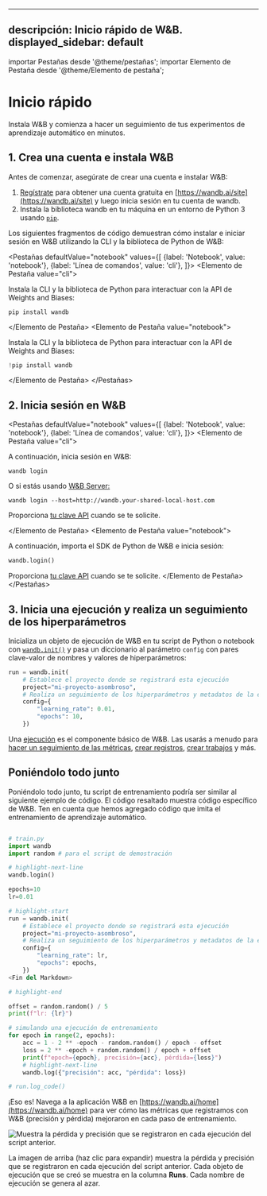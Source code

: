 

---
descripción: Inicio rápido de W&B.
displayed_sidebar: default
---

importar Pestañas desde '@theme/pestañas';
importar Elemento de Pestaña desde '@theme/Elemento de pestaña';

# Inicio rápido

Instala W&B y comienza a hacer un seguimiento de tus experimentos de aprendizaje automático en minutos.

## 1. Crea una cuenta e instala W&B
Antes de comenzar, asegúrate de crear una cuenta e instalar W&B:

1. [Regístrate](https://wandb.ai/site) para obtener una cuenta gratuita en [https://wandb.ai/site](https://wandb.ai/site) y luego inicia sesión en tu cuenta de wandb.  
2. Instala la biblioteca wandb en tu máquina en un entorno de Python 3 usando [`pip`](https://pypi.org/project/wandb/).  
<!-- 3. Inicia sesión en la biblioteca wandb en tu máquina. Aquí encontrarás tu clave API: [https://wandb.ai/authorize](https://wandb.ai/authorize).   -->

Los siguientes fragmentos de código demuestran cómo instalar e iniciar sesión en W&B utilizando la CLI y la biblioteca de Python de W&B:

<Pestañas
  defaultValue="notebook"
  values={[
    {label: 'Notebook', value: 'notebook'},
    {label: 'Línea de comandos', value: 'cli'},
  ]}>
  <Elemento de Pestaña value="cli">

Instala la CLI y la biblioteca de Python para interactuar con la API de Weights and Biases:

```
pip install wandb
```

  </Elemento de Pestaña>
  <Elemento de Pestaña value="notebook">

Instala la CLI y la biblioteca de Python para interactuar con la API de Weights and Biases:

```python
!pip install wandb
```

  </Elemento de Pestaña>
</Pestañas>

## 2. Inicia sesión en W&B


<Pestañas
  defaultValue="notebook"
  values={[
    {label: 'Notebook', value: 'notebook'},
    {label: 'Línea de comandos', value: 'cli'},
  ]}>
  <Elemento de Pestaña value="cli">

A continuación, inicia sesión en W&B:

```
wandb login
```

O si estás usando [W&B Server:](./guides/hosting)

```
wandb login --host=http://wandb.your-shared-local-host.com
```

Proporciona [tu clave API](https://wandb.ai/authorize) cuando se te solicite.

  </Elemento de Pestaña>
  <Elemento de Pestaña value="notebook">

A continuación, importa el SDK de Python de W&B e inicia sesión:

```python
wandb.login()
```

Proporciona [tu clave API](https://wandb.ai/authorize) cuando se te solicite.
  </Elemento de Pestaña>
</Pestañas>

## 3. Inicia una ejecución y realiza un seguimiento de los hiperparámetros

Inicializa un objeto de ejecución de W&B en tu script de Python o notebook con [`wandb.init()`](./ref/python/run.md) y pasa un diccionario al parámetro `config` con pares clave-valor de nombres y valores de hiperparámetros:

```python
run = wandb.init(
    # Establece el proyecto donde se registrará esta ejecución
    project="mi-proyecto-asombroso",
    # Realiza un seguimiento de los hiperparámetros y metadatos de la ejecución
    config={
        "learning_rate": 0.01,
        "epochs": 10,
    })
```


<!-- ```python
run = wandb.init(project="my-awesome-project")
``` -->

Una [ejecución](./guides/runs) es el componente básico de W&B. Las usarás a menudo para [hacer un seguimiento de las métricas](./guides/track), [crear registros](./guides/artifacts), [crear trabajos](./guides/launch) y más.


<!-- ## Track metrics -->
<!-- Pasa un diccionario al parámetro `config` con pares clave-valor de nombres de hiperparámetros y valores al inicializar un objeto de ejecución:

```python
  # Realiza un seguimiento de los hiperparámetros y metadatos de la ejecución
  config={
      "learning_rate": lr,
      "epochs": epochs,
  }
``` -->


<!-- Usa [`wandb.log()`](./ref/python/log.md) para realizar un seguimiento de las métricas:

```python
wandb.log({'accuracy': acc, 'loss': loss})
```

Todo lo que registres con `wandb.log` se almacena en el objeto de ejecución que se inicializó más recientemente. -->



## Poniéndolo todo junto

Poniéndolo todo junto, tu script de entrenamiento podría ser similar al siguiente ejemplo de código. El código resaltado muestra código específico de W&B. 
Ten en cuenta que hemos agregado código que imita el entrenamiento de aprendizaje automático.

```python

# train.py
import wandb
import random # para el script de demostración

# highlight-next-line
wandb.login()

epochs=10
lr=0.01

# highlight-start
run = wandb.init(
    # Establece el proyecto donde se registrará esta ejecución
    project="mi-proyecto-asombroso",
    # Realiza un seguimiento de los hiperparámetros y metadatos de la ejecución
    config={
        "learning_rate": lr,
        "epochs": epochs,
    })
<Fin del Markdown>

# highlight-end    

offset = random.random() / 5
print(f"lr: {lr}")

# simulando una ejecución de entrenamiento
for epoch in range(2, epochs):
    acc = 1 - 2 ** -epoch - random.random() / epoch - offset
    loss = 2 ** -epoch + random.random() / epoch + offset
    print(f"epoch={epoch}, precisión={acc}, pérdida={loss}")
    # highlight-next-line
    wandb.log({"precisión": acc, "pérdida": loss})

# run.log_code()
```

¡Eso es! Navega a la aplicación W&B en [https://wandb.ai/home](https://wandb.ai/home) para ver cómo las métricas que registramos con W&B (precisión y pérdida) mejoraron en cada paso de entrenamiento.

![Muestra la pérdida y precisión que se registraron en cada ejecución del script anterior.](/images/quickstart/quickstart_image.png)

La imagen de arriba (haz clic para expandir) muestra la pérdida y precisión que se registraron en cada ejecución del script anterior. Cada objeto de ejecución que se creó se muestra en la columna **Runs**. Cada nombre de ejecución se genera al azar.